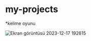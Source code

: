 # my-projects

*kelime oyunu

![Ekran görüntüsü 2023-12-17 192615](https://github.com/ateshe/my-projects/assets/153870793/2f4e8cbb-f659-465d-9819-31b9b3949a19)
